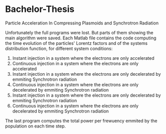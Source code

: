 # Bachelor-Thesis
Particle Acceleration In Compressing Plasmoids and Synchrotron Radiation

Unfortunately the full programs were lost. But parts of them showing the main algorithm were saved.
Each Matlab file contains the code computing the time evolution of the particles' Lorentz factors and of the systems distribution function, for different system conditions:
  1. Instant injection in a system where the electrons are only accelerated
  2. Continuous injection in a system where the electrons are only accelerated
  3. Instant injection in a system where the electrons are only decelerated by emmiting Synchrotron radiation 
  4. Continuous injection in a system where the electrons are only decelerated by emmiting Synchrotron radiation
  5. Instant injection in a system where the electrons are only decelerated by emmiting Synchrotron radiation 
  6. Continuous injection in a system where the electrons are only decelerated by emmiting Synchrotron radiation 
  
The last program computes the total power per frewuency emmited by the population on each time step. 
